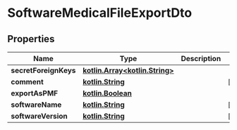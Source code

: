 # SoftwareMedicalFileExportDto

## Properties
Name | Type | Description | Notes
------------ | ------------- | ------------- | -------------
**secretForeignKeys** | [**kotlin.Array&lt;kotlin.String&gt;**](.md) |  | 
**comment** | [**kotlin.String**](.md) |  |  [optional]
**exportAsPMF** | [**kotlin.Boolean**](.md) |  | 
**softwareName** | [**kotlin.String**](.md) |  |  [optional]
**softwareVersion** | [**kotlin.String**](.md) |  |  [optional]
